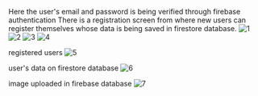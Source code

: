 Here the user's email and password is being verified through firebase authentication
There is a registration screen from where new users can register themselves whose data is being saved in firestore database.
![1](https://user-images.githubusercontent.com/72517135/215285269-75233308-796f-4c79-bf57-34dd0973ba97.png)
![2](https://user-images.githubusercontent.com/72517135/215285273-048db09b-98a4-4ce5-b017-aa81fcd6a708.png)
![3](https://user-images.githubusercontent.com/72517135/215285277-3c2c5410-1c8f-4e1f-95da-5b281d740f42.png)
![4](https://user-images.githubusercontent.com/72517135/215285280-e951fd49-b050-4ae0-b53f-20163b61f1d6.png)


registered users
![5](https://user-images.githubusercontent.com/72517135/215285281-481ac0fc-5d83-4831-9c01-0ad190b490c0.png)

user's data on firestore database
![6](https://user-images.githubusercontent.com/72517135/215285284-e233c163-1c07-4235-9eff-7aa1e42d17a6.png)

image uploaded in firebase database
![7](https://user-images.githubusercontent.com/72517135/215285290-ba60d59e-96a7-45d9-a0c2-f3f5436de411.png)

